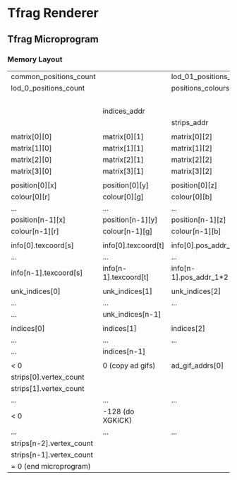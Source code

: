 # Tfrag Renderer

## Tfrag Microprogram

### Memory Layout

|                          |                       |                         |                         |
| ------------------------ | --------------------- | ----------------------- | ----------------------- |
| common_positions_count   |                       | lod_01_positions_count  |                         |
| lod_0_positions_count    |                       | positions_colours_addr  | vertex_info_addr        |
|                          |                       |                         | vertex_info_part_2_addr |
|                          | indices_addr          |                         |                         |
|                          |                       | strips_addr             | texture_ad_gifs_addr    |
|                          |                       |                         |                         |
| matrix[0][0]             | matrix[0][1]          | matrix[0][2]            | matrix[0][3]            |
| matrix[1][0]             | matrix[1][1]          | matrix[1][2]            | matrix[1][3]            |
| matrix[2][0]             | matrix[2][1]          | matrix[2][2]            | matrix[2][3]            |
| matrix[3][0]             | matrix[3][1]          | matrix[3][2]            | matrix[3][3]            |
|                          |                       |                         |                         |
| position[0][x]           | position[0][y]        | position[0][z]          |                         |
| colour[0][r]             | colour[0][g]          | colour[0][b]            |                         |
| ...                      | ...                   | ...                     | ...                     |
| position[n-1][x]         | position[n-1][y]      | position[n-1][z]        |                         |
| colour[n-1][r]           | colour[n-1][g]        | colour[n-1][b]          |                         |
|                          |                       |                         |                         |
| info[0].texcoord[s]      | info[0].texcoord[t]   | info[0].pos_addr_1\*2   | info[0].pos_addr_2\*2   |
| ...                      | ...                   | ...                     | ...                     |
| info[n-1].texcoord[s]    | info[n-1].texcoord[t] | info[n-1].pos_addr_1\*2 | info[n-1].pos_addr_2\*2 |
|                          |                       |                         |                         |
| unk_indices[0]           | unk_indices[1]        | unk_indices[2]          | unk_indices[3]          |
| ...                      | ...                   | ...                     | ...                     |
| ...                      | unk_indices[n-1]      |                         |                         |
|                          |                       |                         |                         |
| indices[0]               | indices[1]            | indices[2]              | indices[3]              |
| ...                      | ...                   | ...                     | ...                     |
| ...                      | indices[n-1]          |                         |                         |
|                          |                       |                         |                         |
| < 0                      | 0 (copy ad gifs)      | ad_gif_addrs[0]         |                         |
| strips[0].vertex_count   |                       |                         |                         |
| strips[1].vertex_count   |                       |                         |                         |
| ...                      | ...                   | ...                     | ...                     |
| < 0                      | -128 (do XGKICK)      |                         |                         |
| ...                      | ...                   | ...                     | ...                     |
| strips[n-2].vertex_count |                       |                         |                         |
| strips[n-1].vertex_count |                       |                         |                         |
| = 0 (end microprogram)   |                       |                         |                         |
